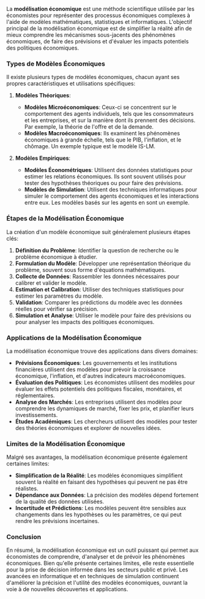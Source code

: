 La **modélisation économique** est une méthode scientifique utilisée par les économistes pour représenter des processus économiques complexes à l'aide de modèles mathématiques, statistiques et informatiques. L'objectif principal de la modélisation économique est de simplifier la réalité afin de mieux comprendre les mécanismes sous-jacents des phénomènes économiques, de faire des prévisions et d'évaluer les impacts potentiels des politiques économiques.

### Types de Modèles Économiques

Il existe plusieurs types de modèles économiques, chacun ayant ses propres caractéristiques et utilisations spécifiques:

1. **Modèles Théoriques**:
    - **Modèles Microéconomiques**: Ceux-ci se concentrent sur le comportement des agents individuels, tels que les consommateurs et les entreprises, et sur la manière dont ils prennent des décisions. Par exemple, la théorie de l'offre et de la demande.
    - **Modèles Macroéconomiques**: Ils examinent les phénomènes économiques à grande échelle, tels que le PIB, l'inflation, et le chômage. Un exemple typique est le modèle IS-LM.

2. **Modèles Empiriques**:
    - **Modèles Économétriques**: Utilisent des données statistiques pour estimer les relations économiques. Ils sont souvent utilisés pour tester des hypothèses théoriques ou pour faire des prévisions.
    - **Modèles de Simulation**: Utilisent des techniques informatiques pour simuler le comportement des agents économiques et les interactions entre eux. Les modèles basés sur les agents en sont un exemple.

### Étapes de la Modélisation Économique

La création d'un modèle économique suit généralement plusieurs étapes clés:

1. **Définition du Problème**: Identifier la question de recherche ou le problème économique à étudier.
2. **Formulation du Modèle**: Développer une représentation théorique du problème, souvent sous forme d'équations mathématiques.
3. **Collecte de Données**: Rassembler les données nécessaires pour calibrer et valider le modèle.
4. **Estimation et Calibration**: Utiliser des techniques statistiques pour estimer les paramètres du modèle.
5. **Validation**: Comparer les prédictions du modèle avec les données réelles pour vérifier sa précision.
6. **Simulation et Analyse**: Utiliser le modèle pour faire des prévisions ou pour analyser les impacts des politiques économiques.

### Applications de la Modélisation Économique

La modélisation économique trouve des applications dans divers domaines:

- **Prévisions Économiques**: Les gouvernements et les institutions financières utilisent des modèles pour prévoir la croissance économique, l'inflation, et d'autres indicateurs macroéconomiques.
- **Évaluation des Politiques**: Les économistes utilisent des modèles pour évaluer les effets potentiels des politiques fiscales, monétaires, et réglementaires.
- **Analyse des Marchés**: Les entreprises utilisent des modèles pour comprendre les dynamiques de marché, fixer les prix, et planifier leurs investissements.
- **Études Académiques**: Les chercheurs utilisent des modèles pour tester des théories économiques et explorer de nouvelles idées.

### Limites de la Modélisation Économique

Malgré ses avantages, la modélisation économique présente également certaines limites:

- **Simplification de la Réalité**: Les modèles économiques simplifient souvent la réalité en faisant des hypothèses qui peuvent ne pas être réalistes.
- **Dépendance aux Données**: La précision des modèles dépend fortement de la qualité des données utilisées.
- **Incertitude et Prédictions**: Les modèles peuvent être sensibles aux changements dans les hypothèses ou les paramètres, ce qui peut rendre les prévisions incertaines.

### Conclusion

En résumé, la modélisation économique est un outil puissant qui permet aux économistes de comprendre, d'analyser et de prévoir les phénomènes économiques. Bien qu'elle présente certaines limites, elle reste essentielle pour la prise de décision informée dans les secteurs public et privé. Les avancées en informatique et en techniques de simulation continuent d'améliorer la précision et l'utilité des modèles économiques, ouvrant la voie à de nouvelles découvertes et applications.